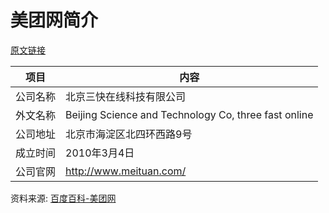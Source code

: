# 美团网简介

[原文链接](https://www.it-this-year.com/2020/04/23/278)

|项目|内容|
|-----|-----|
|公司名称|北京三快在线科技有限公司|
|外文名称|Beijing Science and Technology Co, three fast online|
|公司地址|北京市海淀区北四环西路9号|
|成立时间|2010年3月4日|
|公司官网|http://www.meituan.com/|

资料来源: 
[百度百科-美团网](https://baike.baidu.com/item/%E7%BE%8E%E5%9B%A2%E7%BD%91)